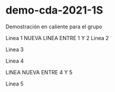 # demo-cda-2021-1S
Demostración en caliente para el grupo

Linea 1
NUEVA LINEA ENTRE 1 Y 2
Linea 2

Linea 3

Linea 4

LINEA NUEVA ENTRE 4 Y 5

Linea 5
